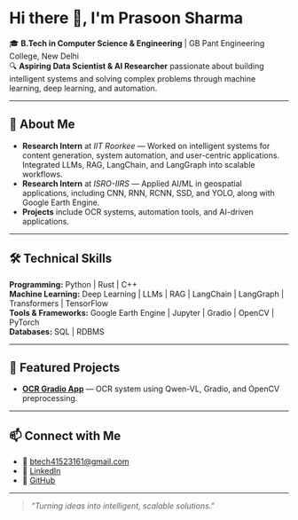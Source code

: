 # Hi there 👋, I'm Prasoon Sharma

🎓 **B.Tech in Computer Science & Engineering** | GB Pant Engineering College, New Delhi  
🔍 **Aspiring Data Scientist & AI Researcher** passionate about building intelligent systems and solving complex problems through machine learning, deep learning, and automation.

---

## 🚀 About Me
- **Research Intern** at *IIT Roorkee* — Worked on intelligent systems for content generation, system automation, and user-centric applications. Integrated LLMs, RAG, LangChain, and LangGraph into scalable workflows.
- **Research Intern** at *ISRO-IIRS* — Applied AI/ML in geospatial applications, including CNN, RNN, RCNN, SSD, and YOLO, along with Google Earth Engine.
- **Projects** include OCR systems, automation tools, and AI-driven applications.

---

## 🛠 Technical Skills
**Programming:** Python \| Rust \| C++  
**Machine Learning:** Deep Learning \| LLMs \| RAG \| LangChain \| LangGraph \| Transformers \| TensorFlow  
**Tools & Frameworks:** Google Earth Engine \| Jupyter \| Gradio \| OpenCV \| PyTorch  
**Databases:** SQL \| RDBMS  

---

## 📌 Featured Projects
- **[OCR Gradio App](https://github.com/Prof-chaos-5/OCR-APP)** — OCR system using Qwen-VL, Gradio, and OpenCV preprocessing.

---

## 📫 Connect with Me
- 📧 [btech41523161@gmail.com](mailto:btech41523161@gmail.com)  
- 💼 [LinkedIn](https://www.linkedin.com/in/prasoon-sharma-a7a035290/)  
- 🐙 [GitHub](https://github.com/Prof-chaos-5)

---

> *"Turning ideas into intelligent, scalable solutions."*
